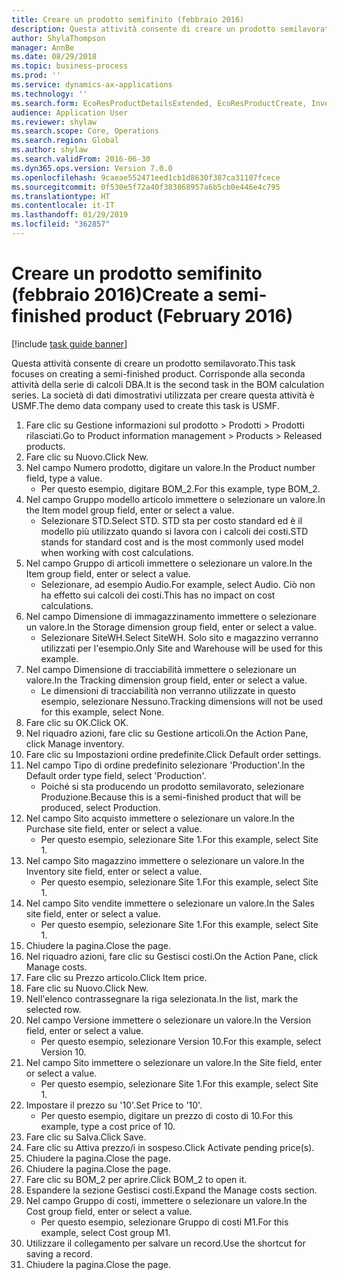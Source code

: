 ```yaml
---
title: Creare un prodotto semifinito (febbraio 2016)
description: Questa attività consente di creare un prodotto semilavorato.
author: ShylaThompson
manager: AnnBe
ms.date: 08/29/2018
ms.topic: business-process
ms.prod: ''
ms.service: dynamics-ax-applications
ms.technology: ''
ms.search.form: EcoResProductDetailsExtended, EcoResProductCreate, InventItemOrderSetup, InventItemPrice
audience: Application User
ms.reviewer: shylaw
ms.search.scope: Core, Operations
ms.search.region: Global
ms.author: shylaw
ms.search.validFrom: 2016-06-30
ms.dyn365.ops.version: Version 7.0.0
ms.openlocfilehash: 9caeae552471eed1cb1d8630f387ca31107fcece
ms.sourcegitcommit: 0f530e5f72a40f383868957a6b5cb0e446e4c795
ms.translationtype: HT
ms.contentlocale: it-IT
ms.lasthandoff: 01/29/2019
ms.locfileid: "362857"
---
```

# <a name="create-a-semi-finished-product-february-2016"></a><span data-ttu-id="6a6e4-103">Creare un prodotto semifinito (febbraio 2016)</span><span class="sxs-lookup"><span data-stu-id="6a6e4-103">Create a semi-finished product (February 2016)</span></span>

[!include [task guide banner](../../includes/task-guide-banner.md)]

<span data-ttu-id="6a6e4-104">Questa attività consente di creare un prodotto semilavorato.</span><span class="sxs-lookup"><span data-stu-id="6a6e4-104">This task focuses on creating a semi-finished product.</span></span> <span data-ttu-id="6a6e4-105">Corrisponde alla seconda attività della serie di calcoli DBA.</span><span class="sxs-lookup"><span data-stu-id="6a6e4-105">It is the second task in the BOM calculation series.</span></span> <span data-ttu-id="6a6e4-106">La società di dati dimostrativi utilizzata per creare questa attività è USMF.</span><span class="sxs-lookup"><span data-stu-id="6a6e4-106">The demo data company used to create this task is USMF.</span></span>

1. <span data-ttu-id="6a6e4-107">Fare clic su Gestione informazioni sul prodotto > Prodotti > Prodotti rilasciati.</span><span class="sxs-lookup"><span data-stu-id="6a6e4-107">Go to Product information management > Products > Released products.</span></span>
2. <span data-ttu-id="6a6e4-108">Fare clic su Nuovo.</span><span class="sxs-lookup"><span data-stu-id="6a6e4-108">Click New.</span></span>
3. <span data-ttu-id="6a6e4-109">Nel campo Numero prodotto, digitare un valore.</span><span class="sxs-lookup"><span data-stu-id="6a6e4-109">In the Product number field, type a value.</span></span>
    * <span data-ttu-id="6a6e4-110">Per questo esempio, digitare BOM_2.</span><span class="sxs-lookup"><span data-stu-id="6a6e4-110">For this example, type BOM_2.</span></span>  
4. <span data-ttu-id="6a6e4-111">Nel campo Gruppo modello articolo immettere o selezionare un valore.</span><span class="sxs-lookup"><span data-stu-id="6a6e4-111">In the Item model group field, enter or select a value.</span></span>
    * <span data-ttu-id="6a6e4-112">Selezionare STD.</span><span class="sxs-lookup"><span data-stu-id="6a6e4-112">Select STD.</span></span> <span data-ttu-id="6a6e4-113">STD sta per costo standard ed è il modello più utilizzato quando si lavora con i calcoli dei costi.</span><span class="sxs-lookup"><span data-stu-id="6a6e4-113">STD stands for standard cost and is the most commonly used model when working with cost calculations.</span></span>  
5. <span data-ttu-id="6a6e4-114">Nel campo Gruppo di articoli immettere o selezionare un valore.</span><span class="sxs-lookup"><span data-stu-id="6a6e4-114">In the Item group field, enter or select a value.</span></span>
    * <span data-ttu-id="6a6e4-115">Selezionare, ad esempio Audio.</span><span class="sxs-lookup"><span data-stu-id="6a6e4-115">For example, select Audio.</span></span> <span data-ttu-id="6a6e4-116">Ciò non ha effetto sui calcoli dei costi.</span><span class="sxs-lookup"><span data-stu-id="6a6e4-116">This has no impact on cost calculations.</span></span>  
6. <span data-ttu-id="6a6e4-117">Nel campo Dimensione di immagazzinamento immettere o selezionare un valore.</span><span class="sxs-lookup"><span data-stu-id="6a6e4-117">In the Storage dimension group field, enter or select a value.</span></span>
    * <span data-ttu-id="6a6e4-118">Selezionare SiteWH.</span><span class="sxs-lookup"><span data-stu-id="6a6e4-118">Select SiteWH.</span></span> <span data-ttu-id="6a6e4-119">Solo sito e magazzino verranno utilizzati per l'esempio.</span><span class="sxs-lookup"><span data-stu-id="6a6e4-119">Only Site and Warehouse will be used for this example.</span></span>  
7. <span data-ttu-id="6a6e4-120">Nel campo Dimensione di tracciabilità immettere o selezionare un valore.</span><span class="sxs-lookup"><span data-stu-id="6a6e4-120">In the Tracking dimension group field, enter or select a value.</span></span>
    * <span data-ttu-id="6a6e4-121">Le dimensioni di tracciabilità non verranno utilizzate in questo esempio, selezionare Nessuno.</span><span class="sxs-lookup"><span data-stu-id="6a6e4-121">Tracking dimensions will not be used for this example, select None.</span></span>  
8. <span data-ttu-id="6a6e4-122">Fare clic su OK.</span><span class="sxs-lookup"><span data-stu-id="6a6e4-122">Click OK.</span></span>
9. <span data-ttu-id="6a6e4-123">Nel riquadro azioni, fare clic su Gestione articoli.</span><span class="sxs-lookup"><span data-stu-id="6a6e4-123">On the Action Pane, click Manage inventory.</span></span>
10. <span data-ttu-id="6a6e4-124">Fare clic su Impostazioni ordine predefinite.</span><span class="sxs-lookup"><span data-stu-id="6a6e4-124">Click Default order settings.</span></span>
11. <span data-ttu-id="6a6e4-125">Nel campo Tipo di ordine predefinito selezionare 'Production'.</span><span class="sxs-lookup"><span data-stu-id="6a6e4-125">In the Default order type field, select 'Production'.</span></span>
    * <span data-ttu-id="6a6e4-126">Poiché si sta producendo un prodotto semilavorato, selezionare Produzione.</span><span class="sxs-lookup"><span data-stu-id="6a6e4-126">Because this is a semi-finished product that will be produced, select Production.</span></span>  
12. <span data-ttu-id="6a6e4-127">Nel campo Sito acquisto immettere o selezionare un valore.</span><span class="sxs-lookup"><span data-stu-id="6a6e4-127">In the Purchase site field, enter or select a value.</span></span>
    * <span data-ttu-id="6a6e4-128">Per questo esempio, selezionare Site 1.</span><span class="sxs-lookup"><span data-stu-id="6a6e4-128">For this example, select Site 1.</span></span>  
13. <span data-ttu-id="6a6e4-129">Nel campo Sito magazzino immettere o selezionare un valore.</span><span class="sxs-lookup"><span data-stu-id="6a6e4-129">In the Inventory site field, enter or select a value.</span></span>
    * <span data-ttu-id="6a6e4-130">Per questo esempio, selezionare Site 1.</span><span class="sxs-lookup"><span data-stu-id="6a6e4-130">For this example, select Site 1.</span></span>  
14. <span data-ttu-id="6a6e4-131">Nel campo Sito vendite immettere o selezionare un valore.</span><span class="sxs-lookup"><span data-stu-id="6a6e4-131">In the Sales site field, enter or select a value.</span></span>
    * <span data-ttu-id="6a6e4-132">Per questo esempio, selezionare Site 1.</span><span class="sxs-lookup"><span data-stu-id="6a6e4-132">For this example, select Site 1.</span></span>  
15. <span data-ttu-id="6a6e4-133">Chiudere la pagina.</span><span class="sxs-lookup"><span data-stu-id="6a6e4-133">Close the page.</span></span>
16. <span data-ttu-id="6a6e4-134">Nel riquadro azioni, fare clic su Gestisci costi.</span><span class="sxs-lookup"><span data-stu-id="6a6e4-134">On the Action Pane, click Manage costs.</span></span>
17. <span data-ttu-id="6a6e4-135">Fare clic su Prezzo articolo.</span><span class="sxs-lookup"><span data-stu-id="6a6e4-135">Click Item price.</span></span>
18. <span data-ttu-id="6a6e4-136">Fare clic su Nuovo.</span><span class="sxs-lookup"><span data-stu-id="6a6e4-136">Click New.</span></span>
19. <span data-ttu-id="6a6e4-137">Nell'elenco contrassegnare la riga selezionata.</span><span class="sxs-lookup"><span data-stu-id="6a6e4-137">In the list, mark the selected row.</span></span>
20. <span data-ttu-id="6a6e4-138">Nel campo Versione immettere o selezionare un valore.</span><span class="sxs-lookup"><span data-stu-id="6a6e4-138">In the Version field, enter or select a value.</span></span>
    * <span data-ttu-id="6a6e4-139">Per questo esempio, selezionare Version 10.</span><span class="sxs-lookup"><span data-stu-id="6a6e4-139">For this example, select Version 10.</span></span>  
21. <span data-ttu-id="6a6e4-140">Nel campo Sito immettere o selezionare un valore.</span><span class="sxs-lookup"><span data-stu-id="6a6e4-140">In the Site field, enter or select a value.</span></span>
    * <span data-ttu-id="6a6e4-141">Per questo esempio, selezionare Site 1.</span><span class="sxs-lookup"><span data-stu-id="6a6e4-141">For this example, select Site 1.</span></span>  
22. <span data-ttu-id="6a6e4-142">Impostare il prezzo su '10'.</span><span class="sxs-lookup"><span data-stu-id="6a6e4-142">Set Price to '10'.</span></span>
    * <span data-ttu-id="6a6e4-143">Per questo esempio, digitare un prezzo di costo di 10.</span><span class="sxs-lookup"><span data-stu-id="6a6e4-143">For this example, type a cost price of 10.</span></span>  
23. <span data-ttu-id="6a6e4-144">Fare clic su Salva.</span><span class="sxs-lookup"><span data-stu-id="6a6e4-144">Click Save.</span></span>
24. <span data-ttu-id="6a6e4-145">Fare clic su Attiva prezzo/i in sospeso.</span><span class="sxs-lookup"><span data-stu-id="6a6e4-145">Click Activate pending price(s).</span></span>
25. <span data-ttu-id="6a6e4-146">Chiudere la pagina.</span><span class="sxs-lookup"><span data-stu-id="6a6e4-146">Close the page.</span></span>
26. <span data-ttu-id="6a6e4-147">Chiudere la pagina.</span><span class="sxs-lookup"><span data-stu-id="6a6e4-147">Close the page.</span></span>
27. <span data-ttu-id="6a6e4-148">Fare clic su BOM_2 per aprire.</span><span class="sxs-lookup"><span data-stu-id="6a6e4-148">Click BOM_2 to open it.</span></span>
28. <span data-ttu-id="6a6e4-149">Espandere la sezione Gestisci costi.</span><span class="sxs-lookup"><span data-stu-id="6a6e4-149">Expand the Manage costs section.</span></span>
29. <span data-ttu-id="6a6e4-150">Nel campo Gruppo di costi, immettere o selezionare un valore.</span><span class="sxs-lookup"><span data-stu-id="6a6e4-150">In the Cost group field, enter or select a value.</span></span>
    * <span data-ttu-id="6a6e4-151">Per questo esempio, selezionare Gruppo di costi M1.</span><span class="sxs-lookup"><span data-stu-id="6a6e4-151">For this example, select Cost group M1.</span></span>  
30. <span data-ttu-id="6a6e4-152">Utilizzare il collegamento per salvare un record.</span><span class="sxs-lookup"><span data-stu-id="6a6e4-152">Use the shortcut for saving a record.</span></span>
31. <span data-ttu-id="6a6e4-153">Chiudere la pagina.</span><span class="sxs-lookup"><span data-stu-id="6a6e4-153">Close the page.</span></span>

